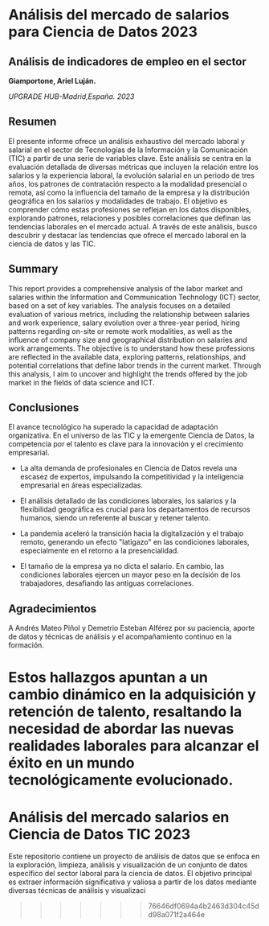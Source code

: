 # Análisis del mercado de salarios para Ciencia de Datos 2023
## Análisis de indicadores de empleo en el sector

**Giamportone, Ariel Luján.**

*UPGRADE HUB-Madrid,España. 2023*

## Resumen
El presente informe ofrece un análisis exhaustivo del mercado laboral y salarial en el sector de Tecnologías de la Información y la Comunicación (TIC) a partir de una serie de variables clave. Este análisis se centra en la evaluación detallada de diversas métricas que incluyen la relación entre los salarios y la experiencia laboral, la evolución salarial en un periodo de tres años, los patrones de contratación respecto a la modalidad presencial o remota, así como la influencia del tamaño de la empresa y la distribución geográfica en los salarios y modalidades de trabajo.
El objetivo es comprender cómo estas profesiones se reflejan en los datos disponibles, explorando patrones, relaciones y posibles correlaciones que definan las tendencias laborales en el mercado actual. A través de este análisis, busco descubrir y destacar las tendencias que ofrece el mercado laboral en la ciencia de datos y las TIC.

## Summary
This report provides a comprehensive analysis of the labor market and salaries within the Information and Communication Technology (ICT) sector, based on a set of key variables. The analysis focuses on a detailed evaluation of various metrics, including the relationship between salaries and work experience, salary evolution over a three-year period, hiring patterns regarding on-site or remote work modalities, as well as the influence of company size and geographical distribution on salaries and work arrangements.
The objective is to understand how these professions are reflected in the available data, exploring patterns, relationships, and potential correlations that define labor trends in the current market. Through this analysis, I aim to uncover and highlight the trends offered by the job market in the fields of data science and ICT.

## Conclusiones

El avance tecnológico ha superado la capacidad de adaptación organizativa. En el universo de las TIC y la emergente Ciencia de Datos, la competencia por el talento es clave para la innovación y el crecimiento empresarial.

* La alta demanda de profesionales en Ciencia de Datos revela una escasez de expertos, impulsando la competitividad y la inteligencia empresarial en áreas especializadas.

* El análisis detallado de las condiciones laborales, los salarios y la flexibilidad geográfica es crucial para los departamentos de recursos humanos, siendo un referente al buscar y retener talento.

* La pandemia aceleró la transición hacia la digitalización y el trabajo remoto, generando un efecto "latigazo" en las condiciones laborales, especialmente en el retorno a la presencialidad.

* El tamaño de la empresa ya no dicta el salario. En cambio, las condiciones laborales ejercen un mayor peso en la decisión de los trabajadores, desafiando las antiguas correlaciones.

## Agradecimientos

A Andrés Mateo Piñol y Demetrio Esteban Alférez por su paciencia, aporte de datos y técnicas de análisis y el acompañamiento continuo en la formación.



Estos hallazgos apuntan a un cambio dinámico en la adquisición y retención de talento, resaltando la necesidad de abordar las nuevas realidades laborales para alcanzar el éxito en un mundo tecnológicamente evolucionado.
=======
# Análisis del mercado salarios en Ciencia de Datos TIC 2023
 Este repositorio contiene un proyecto de análisis de datos que se enfoca en la exploración, limpieza, análisis y visualización de un conjunto de datos específico del sector laboral para la ciencia de datos. El objetivo principal es extraer información significativa y valiosa a partir de los datos mediante diversas técnicas de análisis y visualizaci
>>>>>>> 76646df0694a4b2463d304c45dd98a071f2a464e
